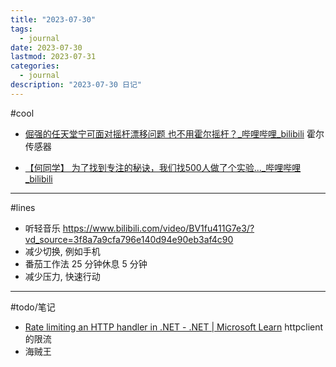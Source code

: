```yaml
---
title: "2023-07-30"
tags:
  - journal
date: 2023-07-30
lastmod: 2023-07-31
categories:
  - journal
description: "2023-07-30 日记"
---
```


#cool

- [倔强的任天堂宁可面对摇杆漂移问题 也不用霍尔摇杆？\_哔哩哔哩\_bilibili](https://www.bilibili.com/video/BV1um4y1x7KJ/?spm_id_from=top_right_bar_window_dynamic.content.click&vd_source=3f8a7a9cfa796e140d94e90eb3af4c90) 霍尔传感器

- [【何同学】 为了找到专注的秘诀，我们找500人做了个实验...\_哔哩哔哩\_bilibili](https://www.bilibili.com/video/BV1fu411G7e3/?spm_id_from=333.999.0.0&vd_source=3f8a7a9cfa796e140d94e90eb3af4c90)
---

#lines

- 听轻音乐 https://www.bilibili.com/video/BV1fu411G7e3/?vd_source=3f8a7a9cfa796e140d94e90eb3af4c90
- 减少切换, 例如手机
- 番茄工作法 25 分钟休息 5 分钟
- 减少压力, 快速行动
---

#todo/笔记

- [Rate limiting an HTTP handler in .NET - .NET | Microsoft Learn](https://learn.microsoft.com/en-us/-dotnet/core/extensions/http-ratelimiter) httpclient 的限流
- 海贼王
